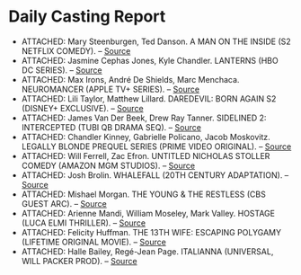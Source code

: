 # Daily Casting Report

- ATTACHED: Mary Steenburgen, Ted Danson. A MAN ON THE INSIDE (S2 NETFLIX COMEDY). – [Source](https://deadline.com/2025/03/a-man-on-the-inside-mary-steenburgen-cast-season-2-details-1236353204/)
- ATTACHED: Jasmine Cephas Jones, Kyle Chandler. LANTERNS (HBO DC SERIES). – [Source](https://deadline.com/2025/03/jasmine-cephas-jones-lanterns-dc-series-hbo-1236352659/)
- ATTACHED: Max Irons, André De Shields, Marc Menchaca. NEUROMANCER (APPLE TV+ SERIES). – [Source](https://deadline.com/2025/03/max-irons-cast-neuromancer-apple-tv-series-1236352616/)
- ATTACHED: Lili Taylor, Matthew Lillard. DAREDEVIL: BORN AGAIN S2 (DISNEY+ EXCLUSIVE). – [Source](https://deadline.com/2025/03/lili-taylor-daredevil-born-again-season-2-marvel-disney-plus-1236350524/)
- ATTACHED: James Van Der Beek, Drew Ray Tanner. SIDELINED 2: INTERCEPTED (TUBI QB DRAMA SEQ). – [Source](https://deadline.com/2025/03/james-van-der-beek-drew-ray-tanner-cast-sidelined-sequel-1236352552/)
- ATTACHED: Chandler Kinney, Gabrielle Policano, Jacob Moskovitz. LEGALLY BLONDE PREQUEL SERIES (PRIME VIDEO ORIGINAL). – [Source](https://deadline.com/2025/03/chandler-kinney-gabrielle-policano-jacob-moskovitz-elle-1236351957/)
- ATTACHED: Will Ferrell, Zac Efron. UNTITLED NICHOLAS STOLLER COMEDY (AMAZON MGM STUDIOS). – [Source](https://deadline.com/2025/03/billy-eichner-will-ferrell-zac-efron-1236351932/)
- ATTACHED: Josh Brolin. WHALEFALL (20TH CENTURY ADAPTATION). – [Source](https://deadline.com/2025/03/josh-brolin-austin-abrams-whalefall-1236351883/)
- ATTACHED: Mishael Morgan. THE YOUNG & THE RESTLESS (CBS GUEST ARC). – [Source](https://deadline.com/2025/03/the-young-and-the-restless-brings-back-mishael-morgan-1236352296/)
- ATTACHED: Arienne Mandi, William Moseley, Mark Valley. HOSTAGE (LUCA ELMI THRILLER). – [Source](https://deadline.com/2025/03/arienne-mandi-cast-luca-elmi-thriller-hostage-1236351871/)
- ATTACHED: Felicity Huffman. THE 13TH WIFE: ESCAPING POLYGAMY (LIFETIME ORIGINAL MOVIE). – [Source](https://deadline.com/2025/03/felicity-huffman-the-13th-wife-escaping-polygamy-lifetime-1236351469/)
- ATTACHED: Halle Bailey, Regé-Jean Page. ITALIANNA (UNIVERSAL, WILL PACKER PROD). – [Source](https://deadline.com/2025/03/halle-bailey-rege-jean-page-italianna-kat-coiro-1236351869/)
